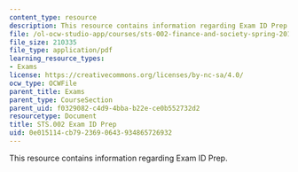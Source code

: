 ```yaml
---
content_type: resource
description: This resource contains information regarding Exam ID Prep.
file: /ol-ocw-studio-app/courses/sts-002-finance-and-society-spring-2016/0e015114cb7923690643934865726932_MITSTS_002S16_ExamIDPrep.pdf
file_size: 210335
file_type: application/pdf
learning_resource_types:
- Exams
license: https://creativecommons.org/licenses/by-nc-sa/4.0/
ocw_type: OCWFile
parent_title: Exams
parent_type: CourseSection
parent_uid: f0329082-c4d9-4bba-b22e-ce0b552732d2
resourcetype: Document
title: STS.002 Exam ID Prep
uid: 0e015114-cb79-2369-0643-934865726932
---
```

This resource contains information regarding Exam ID Prep.